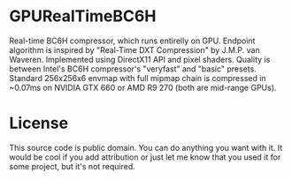 GPURealTimeBC6H
=======

Real-time BC6H compressor, which runs entirelly on GPU. Endpoint algorithm is inspired by "Real-Time DXT Compression" by
J.M.P. van Waveren. Implemented using DirectX11 API and pixel shaders. Quality is between Intel's BC6H compressor's "veryfast" and "basic" presets. Standard 256x256x6 envmap with full mipmap chain is compressed in ~0.07ms on NVIDIA GTX 660 or AMD R9 270 (both are mid-range GPUs).

License
===

This source code is public domain. You can do anything you want with it. It would be cool if you add attribution or just let me know that you used it for some project, but it's not required.
